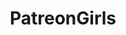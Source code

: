 ---
title: PatreonGirls
crosslinks:
- VividVivka
- cosplaygirls
- StreamersGoneWild
- JessicaNigri2
- DarshelleCosplay
- KatyuskaMoonFox
- nsfwcosplay
- kato
- Vantoee
- OMGLove
- HollyWolf
- Momokun_MariahMallad
- Megturney
- CosplayButterfly
- Drama
- missypwns
- Rolyatistaylor
- rupaulsdragrace
- AmazingSpiderman601
- LivestreamFail
---